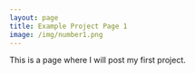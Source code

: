 ```yaml
---
layout: page
title: Example Project Page 1
image: /img/number1.png
---
```



This is a page where I will post my first project.
